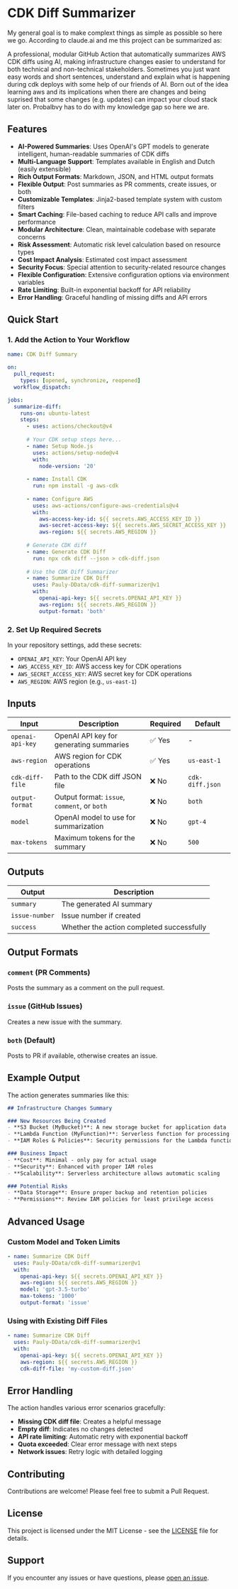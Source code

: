 # CDK Diff Summarizer

My general goal is to make complext things as simple as possible so here we go. According to claude.ai and me this project can be summarized as:

A professional, modular GitHub Action that automatically summarizes AWS CDK diffs using AI, making infrastructure changes easier to understand for both technical and non-technical stakeholders. Sometimes you just want easy words and short sentences, understand and explain what is happening during cdk deploys with some help of our friends of AI. Born out of the idea learning aws and its implications when there are changes and being suprised that some changes (e.g. updates) can impact your cloud stack later on. Probalbvy has to do with my knowledge gap so here we are.

<!--

[![Build and Test](https://github.com/Pauly-DData/cdk-diff-summarizer/workflows/Build%20and%20Test/badge.svg)](https://github.com/Pauly-DData/cdk-diff-summarizer/actions/workflows/build.yml)
[![Release](https://github.com/Pauly-DData/cdk-diff-summarizer/workflows/Release/badge.svg)](https://github.com/Pauly-DData/cdk-diff-summarizer/actions/workflows/release.yml)
[![License: MIT](https://img.shields.io/badge/License-MIT-yellow.svg)](https://opensource.org/licenses/MIT)

-->

## Features

- **AI-Powered Summaries**: Uses OpenAI's GPT models to generate intelligent, human-readable summaries of CDK diffs
- **Multi-Language Support**: Templates available in English and Dutch (easily extensible)
- **Rich Output Formats**: Markdown, JSON, and HTML output formats
- **Flexible Output**: Post summaries as PR comments, create issues, or both
- **Customizable Templates**: Jinja2-based template system with custom filters
- **Smart Caching**: File-based caching to reduce API calls and improve performance
- **Modular Architecture**: Clean, maintainable codebase with separate concerns
- **Risk Assessment**: Automatic risk level calculation based on resource types
- **Cost Impact Analysis**: Estimated cost impact assessment
- **Security Focus**: Special attention to security-related resource changes
- **Flexible Configuration**: Extensive configuration options via environment variables
- **Rate Limiting**: Built-in exponential backoff for API reliability
- **Error Handling**: Graceful handling of missing diffs and API errors

## Quick Start

### 1. Add the Action to Your Workflow

```yaml
name: CDK Diff Summary

on:
  pull_request:
    types: [opened, synchronize, reopened]
  workflow_dispatch:

jobs:
  summarize-diff:
    runs-on: ubuntu-latest
    steps:
      - uses: actions/checkout@v4
      
      # Your CDK setup steps here...
      - name: Setup Node.js
        uses: actions/setup-node@v4
        with:
          node-version: '20'
      
      - name: Install CDK
        run: npm install -g aws-cdk
      
      - name: Configure AWS
        uses: aws-actions/configure-aws-credentials@v4
        with:
          aws-access-key-id: ${{ secrets.AWS_ACCESS_KEY_ID }}
          aws-secret-access-key: ${{ secrets.AWS_SECRET_ACCESS_KEY }}
          aws-region: ${{ secrets.AWS_REGION }}
      
      # Generate CDK diff
      - name: Generate CDK Diff
        run: npx cdk diff --json > cdk-diff.json
      
      # Use the CDK Diff Summarizer
      - name: Summarize CDK Diff
        uses: Pauly-DData/cdk-diff-summarizer@v1
        with:
          openai-api-key: ${{ secrets.OPENAI_API_KEY }}
          aws-region: ${{ secrets.AWS_REGION }}
          output-format: 'both'
```

### 2. Set Up Required Secrets

In your repository settings, add these secrets:

- `OPENAI_API_KEY`: Your OpenAI API key
- `AWS_ACCESS_KEY_ID`: AWS access key for CDK operations
- `AWS_SECRET_ACCESS_KEY`: AWS secret key for CDK operations
- `AWS_REGION`: AWS region (e.g., `us-east-1`)

## Inputs

| Input | Description | Required | Default |
|-------|-------------|----------|---------|
| `openai-api-key` | OpenAI API key for generating summaries | ✅ Yes | - |
| `aws-region` | AWS region for CDK operations | ✅ Yes | `us-east-1` |
| `cdk-diff-file` | Path to the CDK diff JSON file | ❌ No | `cdk-diff.json` |
| `output-format` | Output format: `issue`, `comment`, or `both` | ❌ No | `both` |
| `model` | OpenAI model to use for summarization | ❌ No | `gpt-4` |
| `max-tokens` | Maximum tokens for the summary | ❌ No | `500` |

## Outputs

| Output | Description |
|--------|-------------|
| `summary` | The generated AI summary |
| `issue-number` | Issue number if created |
| `success` | Whether the action completed successfully |

## Output Formats

### `comment` (PR Comments)
Posts the summary as a comment on the pull request.

### `issue` (GitHub Issues)
Creates a new issue with the summary.

### `both` (Default)
Posts to PR if available, otherwise creates an issue.

## Example Output

The action generates summaries like this:

```markdown
## Infrastructure Changes Summary

### New Resources Being Created
- **S3 Bucket (MyBucket)**: A new storage bucket for application data
- **Lambda Function (MyFunction)**: Serverless function for processing data
- **IAM Roles & Policies**: Security permissions for the Lambda function

### Business Impact
- **Cost**: Minimal - only pay for actual usage
- **Security**: Enhanced with proper IAM roles
- **Scalability**: Serverless architecture allows automatic scaling

### Potential Risks
- **Data Storage**: Ensure proper backup and retention policies
- **Permissions**: Review IAM policies for least privilege access
```

## Advanced Usage

### Custom Model and Token Limits

```yaml
- name: Summarize CDK Diff
  uses: Pauly-DData/cdk-diff-summarizer@v1
  with:
    openai-api-key: ${{ secrets.OPENAI_API_KEY }}
    aws-region: ${{ secrets.AWS_REGION }}
    model: 'gpt-3.5-turbo'
    max-tokens: '1000'
    output-format: 'issue'
```

### Using with Existing Diff Files

```yaml
- name: Summarize CDK Diff
  uses: Pauly-DData/cdk-diff-summarizer@v1
  with:
    openai-api-key: ${{ secrets.OPENAI_API_KEY }}
    aws-region: ${{ secrets.AWS_REGION }}
    cdk-diff-file: 'my-custom-diff.json'
```

## Error Handling

The action handles various error scenarios gracefully:

- **Missing CDK diff file**: Creates a helpful message
- **Empty diff**: Indicates no changes detected
- **API rate limiting**: Automatic retry with exponential backoff
- **Quota exceeded**: Clear error message with next steps
- **Network issues**: Retry logic with detailed logging

## Contributing

Contributions are welcome! Please feel free to submit a Pull Request.

## License

This project is licensed under the MIT License - see the [LICENSE](LICENSE) file for details.

## Support

If you encounter any issues or have questions, please [open an issue](https://github.com/Pauly-DData/cdk-diff-summarizer/issues). 
